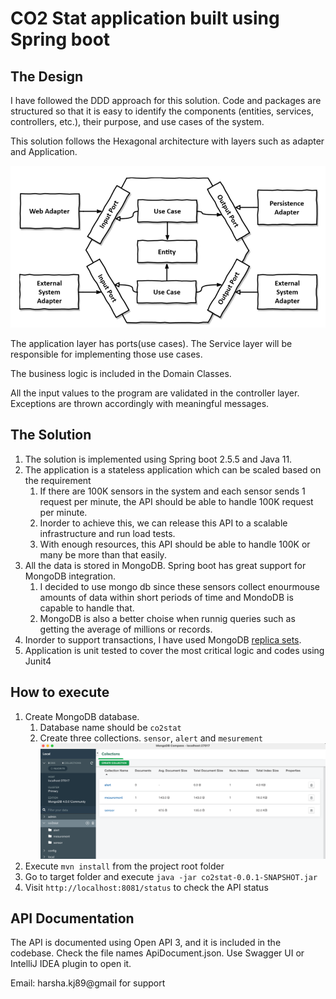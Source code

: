 # CO2 Stat application built using Spring boot

## The Design
I have followed the DDD approach for this solution. Code and packages are structured so that it is easy to identify the components (entities, services, controllers, etc.), their purpose, and use cases of the system.

This solution follows the Hexagonal architecture  with layers such as adapter and Application.

![img.png](architecture.png)

The application layer has ports(use cases). The Service layer will be responsible for implementing those use cases.

The business logic is included in the Domain Classes.

All the input values to the program are validated in the controller layer. Exceptions are thrown accordingly with meaningful messages.

## The Solution
 1. The solution is implemented using Spring boot 2.5.5 and Java 11.
 2. The application is a stateless application which can be scaled based on the requirement
    1. If there are 100K sensors in the system and each sensor sends 1 request per minute, the API should be able to handle 100K request per minute.
    2. Inorder to achieve this, we can release this API to a scalable infrastructure and run load tests.
    3. With enough resources, this API should be able to handle 100K or many be more than that easily.
 3. All the data is stored in MongoDB. Spring boot has great support for MongoDB integration.
    1. I decided to use mongo db since these sensors collect enourmouse amounts of data within short periods of time and MondoDB is capable to 
       handle that.
    2. MongoDB is also a better choise when runnig queries such as getting the average of millions or records.
 4. Inorder to support transactions, I have used MongoDB [replica sets](https://docs.mongodb.com/manual/tutorial/deploy-replica-set-for-testing/).
 5. Application is unit tested to cover the most critical logic and codes using Junit4

## How to execute
1. Create MongoDB database.
   1. Database name should be ```co2stat```
   2. Create three collections. ```sensor```, ```alert``` and ```mesurement```
![img.png](mongodb.png)
2. Execute ```mvn install``` from the project root folder
3. Go to target folder and execute ```java -jar co2stat-0.0.1-SNAPSHOT.jar```
4. Visit ```http://localhost:8081/status``` to check the API status

## API Documentation
The API is documented using Open API 3, and it is included in the codebase. Check the file names ApiDocument.json. 
Use Swagger UI or IntelliJ IDEA plugin to open it.

Email: harsha.kj89@gmail for support
